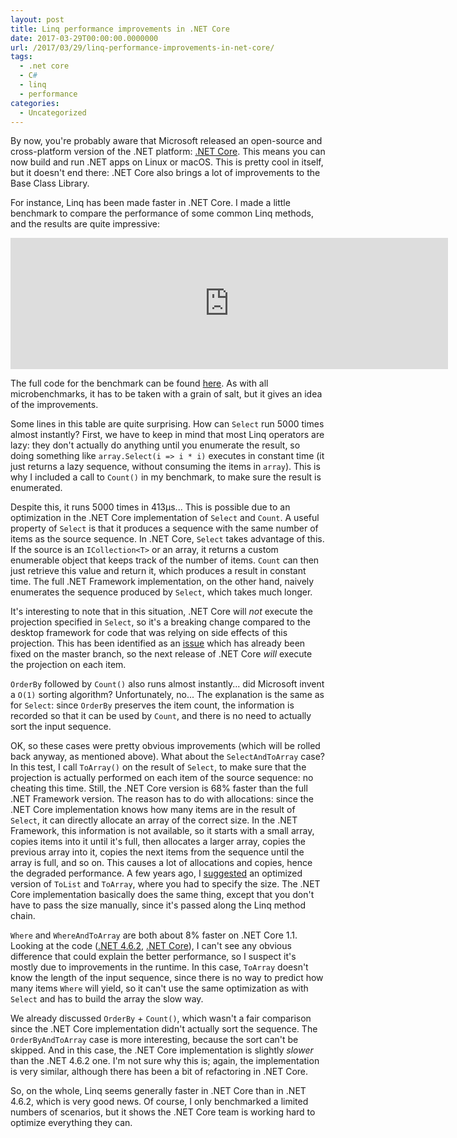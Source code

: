 ```yaml
---
layout: post
title: Linq performance improvements in .NET Core
date: 2017-03-29T00:00:00.0000000
url: /2017/03/29/linq-performance-improvements-in-net-core/
tags:
  - .net core
  - C#
  - linq
  - performance
categories:
  - Uncategorized
---
```



By now, you're probably aware that Microsoft released an open-source and cross-platform version of the .NET platform: [.NET Core](https://github.com/dotnet/corefx). This means you can now build and run .NET apps on Linux or macOS. This is pretty cool in itself, but it doesn't end there: .NET Core also brings a lot of improvements to the Base Class Library.

For instance, Linq has been made faster in .NET Core. I made a little benchmark to compare the performance of some common Linq methods, and the results are quite impressive:
<!--![Performance comparison](perf.png)--><iframe width="700" height="210" frameborder="0" scrolling="no" src="https://onedrive.live.com/embed?cid=D2FB47CF02C0FD46&resid=D2FB47CF02C0FD46%21439375&authkey=AGAkuUFFLgMK5_Q&em=2&wdAllowInteractivity=False&ActiveCell='Sheet1'!A2&Item='Sheet1'!A1%3AG8&wdHideGridlines=True&wdDownloadButton=True"></iframe>
The full code for the benchmark can be found [here](https://github.com/thomaslevesque/TestLinqPerf). As with all microbenchmarks, it has to be taken with a grain of salt, but it gives an idea of the improvements.

Some lines in this table are quite surprising. How can `Select` run 5000 times almost instantly? First, we have to keep in mind that most Linq operators are lazy: they don't actually do anything until you enumerate the result, so doing something like `array.Select(i => i * i)` executes in constant time (it just returns a lazy sequence, without consuming the items in `array`). This is why I included a call to `Count()` in my benchmark, to make sure the result is enumerated.

Despite this, it runs 5000 times in 413µs... This is possible due to an optimization in the .NET Core implementation of `Select` and `Count`. A useful property of `Select` is that it produces a sequence with the same number of items as the source sequence. In .NET Core, `Select` takes advantage of this. If the source is an `ICollection<T>` or an array, it returns a custom enumerable object that keeps track of the number of items. `Count` can then just retrieve this value and return it, which produces a result in constant time. The full .NET Framework implementation, on the other hand, naively enumerates the sequence produced by `Select`, which takes much longer.

It's interesting to note that in this situation, .NET Core will *not* execute the projection specified in `Select`, so it's a breaking change compared to the desktop framework for code that was relying on side effects of this projection. This has been identified as an [issue](https://github.com/dotnet/corefx/pull/14435) which has already been fixed on the master branch, so the next release of .NET Core *will* execute the projection on each item.

`OrderBy` followed by `Count()` also runs almost instantly... did Microsoft invent a `O(1)` sorting algorithm? Unfortunately, no... The explanation is the same as for `Select`: since `OrderBy` preserves the item count, the information is recorded so that it can be used by `Count`, and there is no need to actually sort the input sequence.

OK, so these cases were pretty obvious improvements (which will be rolled back anyway, as mentioned above). What about the `SelectAndToArray` case? In this test, I call `ToArray()` on the result of `Select`, to make sure that the projection is actually performed on each item of the source sequence: no cheating this time. Still, the .NET Core version is 68% faster than the full .NET Framework version. The reason has to do with allocations: since the .NET Core implementation knows how many items are in the result of `Select`, it can directly allocate an array of the correct size. In the .NET Framework, this information is not available, so it starts with a small array, copies items into it until it's full, then allocates a larger array, copies the previous array into it, copies the next items from the sequence until the array is full, and so on. This causes a lot of allocations and copies, hence the degraded performance. A few years ago, I [suggested](http://www.thomaslevesque.com/2014/12/07/optimize-toarray-and-tolist-by-providing-the-number-of-elements/) an optimized version of `ToList` and `ToArray`, where you had to specify the size. The .NET Core implementation basically does the same thing, except that you don't have to pass the size manually, since it's passed along the Linq method chain.

`Where` and `WhereAndToArray` are both about 8% faster on .NET Core 1.1. Looking at the code ([.NET 4.6.2](https://referencesource.microsoft.com/#System.Core/System/Linq/Enumerable.cs,ed14299f42af7eb2), [.NET Core](https://github.com/dotnet/corefx/blob/e5cba5572d5b3634e768e3df3ddb5399fcf969b1/src/System.Linq/src/System/Linq/Where.cs#L208)), I can't see any obvious difference that could explain the better performance, so I suspect it's mostly due to improvements in the runtime. In this case, `ToArray` doesn't know the length of the input sequence, since there is no way to predict how many items `Where` will yield, so it can't use the same optimization as with `Select` and has to build the array the slow way.

We already discussed `OrderBy` + `Count()`, which wasn't a fair comparison since the .NET Core implementation didn't actually sort the sequence. The `OrderByAndToArray` case is more interesting, because the sort can't be skipped. And in this case, the .NET Core implementation is slightly *slower* than the .NET 4.6.2 one. I'm not sure why this is; again, the implementation is very similar, although there has been a bit of refactoring in .NET Core.

So, on the whole, Linq seems generally faster in .NET Core than in .NET 4.6.2, which is very good news. Of course, I only benchmarked a limited numbers of scenarios, but it shows the .NET Core team is working hard to optimize everything they can.

